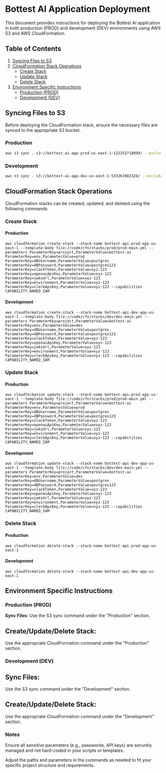 # Bottest AI Application Deployment

This document provides instructions for deploying the Bottest AI application in both production (PROD) and development (DEV) environments using AWS S3 and AWS CloudFormation.

## Table of Contents
1. [Syncing Files to S3](#syncing-files-to-s3)
2. [CloudFormation Stack Operations](#cloudformation-stack-operations)
    - [Create Stack](#create-stack)
    - [Update Stack](#update-stack)
    - [Delete Stack](#delete-stack)
3. [Environment Specific Instructions](#environment-specific-instructions)
    - [Production (PROD)](#production-prod)
    - [Development (DEV)](#development-dev)

## Syncing Files to S3

Before deploying the CloudFormation stack, ensure the necessary files are synced to the appropriate S3 bucket.

### Production
```sh
aws s3 sync . s3://bottest-ai-app-prod-us-east-1-122253718099/ --exclude ".git/*" --exclude "LICENSE" --exclude "README.md"
```

### Development
```sh
aws s3 sync . s3://bottest-ai-app-dev-us-east-1-533267082328/ --exclude ".git/*" --exclude "LICENSE" --exclude "README.md"
```

## CloudFormation Stack Operations

CloudFormation stacks can be created, updated, and deleted using the following commands.

### Create Stack

#### Production

```
aws cloudformation create-stack --stack-name bottest-api-prod-app-us-east-1 --template-body file://code/cfn/stacks/prod/prod-main.yml --parameters ParameterKey=project,ParameterValue=bottest-ai ParameterKey=env,ParameterValue=prod ParameterKey=dBUsername,ParameterValue=postgres ParameterKey=dBPassword,ParameterValue=postgres123 ParameterKey=slackToken,ParameterValue=xyz-123 ParameterKey=openaiApiKey,ParameterValue=xyz-123 ParameterKey=jwksUrl,ParameterValue=xyz-123 ParameterKey=environment,ParameterValue=xyz-123 ParameterKey=clerkApiKey,ParameterValue=xyz-123 --capabilities CAPABILITY_NAMED_IAM
```

#### Development

```
aws cloudformation create-stack --stack-name bottest-api-dev-app-us-east-1 --template-body file://code/cfn/stacks/dev/dev-main.yml --parameters ParameterKey=project,ParameterValue=bottest-ai ParameterKey=env,ParameterValue=dev ParameterKey=dBUsername,ParameterValue=postgres ParameterKey=dBPassword,ParameterValue=postgres123 ParameterKey=slackToken,ParameterValue=xyz-123 ParameterKey=openaiApiKey,ParameterValue=xyz-123 ParameterKey=jwksUrl,ParameterValue=xyz-123 ParameterKey=environment,ParameterValue=xyz-123 ParameterKey=clerkApiKey,ParameterValue=xyz-123 --capabilities CAPABILITY_NAMED_IAM
```

### Update Stack

#### Production

```
aws cloudformation update-stack --stack-name bottest-api-prod-app-us-east-1 --template-body file://code/cfn/stacks/prod/prod-main.yml --parameters ParameterKey=project,ParameterValue=bottest-ai ParameterKey=env,ParameterValue=prod ParameterKey=dBUsername,ParameterValue=postgres ParameterKey=dBPassword,ParameterValue=postgres123 ParameterKey=slackToken,ParameterValue=xyz-123 ParameterKey=openaiApiKey,ParameterValue=xyz-123 ParameterKey=jwksUrl,ParameterValue=xyz-123 ParameterKey=environment,ParameterValue=xyz-123 ParameterKey=clerkApiKey,ParameterValue=xyz-123 --capabilities CAPABILITY_NAMED_IAM
```

#### Development

```
aws cloudformation update-stack --stack-name bottest-api-dev-app-us-east-1 --template-body file://code/cfn/stacks/dev/dev-main.yml --parameters ParameterKey=project,ParameterValue=bottest-ai ParameterKey=env,ParameterValue=dev ParameterKey=dBUsername,ParameterValue=postgres ParameterKey=dBPassword,ParameterValue=postgres123 ParameterKey=slackToken,ParameterValue=xyz-123 ParameterKey=openaiApiKey,ParameterValue=xyz-123 ParameterKey=jwksUrl,ParameterValue=xyz-123 ParameterKey=environment,ParameterValue=xyz-123 ParameterKey=clerkApiKey,ParameterValue=xyz-123 --capabilities CAPABILITY_NAMED_IAM
```

### Delete Stack

#### Production

```
aws cloudformation delete-stack --stack-name bottest-api-prod-app-us-east-1
```

#### Development

```
aws cloudformation delete-stack --stack-name bottest-api-dev-app-us-east-1
```

## Environment Specific Instructions

### Production (PROD)

**Sync Files:** Use the S3 sync command under the "Production" section.

## Create/Update/Delete Stack: 

Use the appropriate CloudFormation command under the "Production" section.

### Development (DEV)

## Sync Files: 

Use the S3 sync command under the "Development" section.

## Create/Update/Delete Stack:

Use the appropriate CloudFormation command under the "Development" section.

### Notes

Ensure all sensitive parameters (e.g., passwords, API keys) are securely managed and not hard-coded in your 
scripts or templates.

Adjust the paths and parameters in the commands as needed to fit your specific project structure and requirements.

